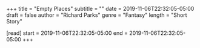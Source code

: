 +++
title = "Empty Places"
subtitle = ""
date = 2019-11-06T22:32:05-05:00
draft = false
author = "Richard Parks"
genre = "Fantasy"
length = "Short Story"

[read]
  start = 2019-11-06T22:32:05-05:00
  end = 2019-11-06T22:32:05-05:00
+++
